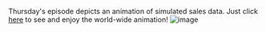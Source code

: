 Thursday's episode depicts an animation of simulated sales data. Just click [here](https://awindest.github.io/GlobularSalesVisualization/) to see and enjoy the world-wide animation!
![image](https://user-images.githubusercontent.com/56596420/135337118-b03bc6b0-0a63-41c0-91de-539d9991ad84.png)
